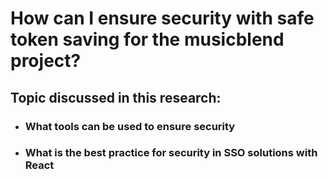 # How can I ensure security with safe token saving for the musicblend project?
## Topic discussed in this research:
* ### What tools can be used to ensure security
* ###	What is the best practice for security in SSO solutions with React

